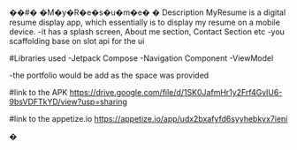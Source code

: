 ��#� �M�y�R�e�s�u�m�e�
�
Description 
MyResume is a digital resume display app, which essentially is to display my resume on a mobile device.
-it has a splash screen, About me section, Contact Section etc
-you scaffolding base on slot api for the ui

#Libraries used
-Jetpack Compose
-Navigation Component
-ViewModel


-the portfolio would be add as the space was provided

#link to the APK
https://drive.google.com/file/d/1SK0JafmHr1y2Frf4GvlU6-9bsVDFTkYD/view?usp=sharing

#link to the appetize.io
https://appetize.io/app/udx2bxafyfd6syyhebkyx7ieni


�
